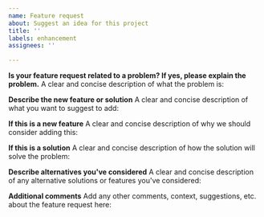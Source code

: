 ```yaml
---
name: Feature request
about: Suggest an idea for this project
title: ''
labels: enhancement
assignees: ''

---
```


**Is your feature request related to a problem? If yes, please explain the problem.**
A clear and concise description of what the problem is:

**Describe the new feature or solution**
A clear and concise description of what you want to suggest to add:

**If this is a new feature**
A clear and concise description of why we should consider adding this:

**If this is a solution**
A clear and concise description of how the solution will solve the problem:

**Describe alternatives you've considered**
A clear and concise description of any alternative solutions or features you've considered:

**Additional comments**
Add any other comments, context, suggestions, etc. about the feature request here:
